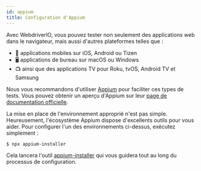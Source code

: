 ```yaml
---
id: appium
title: Configuration d'Appium
---
```


Avec WebdriverIO, vous pouvez tester non seulement des applications web dans le navigateur, mais aussi d'autres plateformes telles que :

- 📱 applications mobiles sur iOS, Android ou Tizen
- 🖥️ applications de bureau sur macOS ou Windows
- 📺 ainsi que des applications TV pour Roku, tvOS, Android TV et Samsung

Nous vous recommandons d'utiliser [Appium](https://appium.io/) pour faciliter ces types de tests. Vous pouvez obtenir un aperçu d'Appium sur leur [page de documentation officielle](https://appium.io/docs/en/latest/intro/).

La mise en place de l'environnement approprié n'est pas simple. Heureusement, l'écosystème Appium dispose d'excellents outils pour vous aider. Pour configurer l'un des environnements ci-dessus, exécutez simplement :

```sh
$ npx appium-installer
```

Cela lancera l'outil [appium-installer](https://github.com/AppiumTestDistribution/appium-installer) qui vous guidera tout au long du processus de configuration.